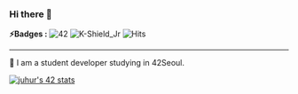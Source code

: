### Hi there 👋

**⚡️Badges :** ![42](https://badgen.net/badge/Born2Code/juhur/yellow?cache=86400&icon=https://meta.intra.42.fr/assets/42_logo-7dfc9110a5319a308863b96bda33cea995046d1731cebb735e41b16255106c12.svg) ![K-Shield_Jr](https://badgen.net/badge/K-Shield%20Jr/3rd?cache=86400) ![Hits](https://hits.seeyoufarm.com/api/count/incr/badge.svg?url=https%3A%2F%2Fgithub.com%2FJaeSeoKim)

---

🌱 I am a student developer studying in 42Seoul. 

[![juhur's 42 stats](https://badge42.herokuapp.com/api/stats/juhur)](https://github.com/JaeSeoKim/badge42)

